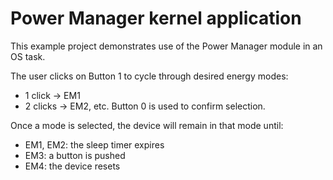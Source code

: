 # Power Manager kernel application #

This example project demonstrates use of the Power Manager module 
in an OS task.

The user clicks on Button 1 to cycle through desired energy modes:
  * 1 click  -> EM1
  * 2 clicks -> EM2, etc.
Button 0 is used to confirm selection.
  
Once a mode is selected, the device will remain in that mode until:
  * EM1, EM2: the sleep timer expires
  * EM3: a button is pushed
  * EM4: the device resets 